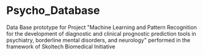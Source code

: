 # Psycho_Database
Data Base prototype for Project "Machine Learning and Pattern Recognition for the development of diagnostic and clinical prognostic prediction tools in psychiatry, borderline mental disorders, and neurology" performed in the framework of Skoltech Biomedical Initiative
